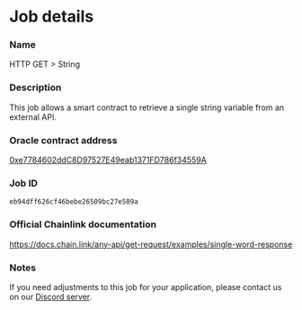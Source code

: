 # Job details

### Name
HTTP GET > String
### Description
This job allows a smart contract to retrieve a single string variable from an external API.
### Oracle contract address
[0xe7784602ddC8D97527E49eab1371FD786f34559A](https://goerli.etherscan.io/address/0xe7784602ddC8D97527E49eab1371FD786f34559A)
### Job ID
`eb94dff626cf46bebe26509bc27e589a`

### Official Chainlink documentation
https://docs.chain.link/any-api/get-request/examples/single-word-response

### Notes
If you need adjustments to this job for your application, please contact us on our [Discord server](https://discord.com/invite/xRWKtpjA9F).
